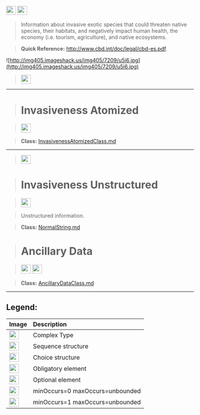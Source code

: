 <img src='http://imageshack.us/a/img16/5397/multipleg.jpg' width='26' height='24' /> <img src='http://img6.imageshack.us/img6/1315/sequencej.jpg' width='26' height='24' />

> Information about invasive exotic species that could threaten native species, their habitats, and negatively impact human health, the economy (i.e. tourism, agriculture), and native ecosystems.

> <b>Quick Reference:</b> http://www.cbd.int/doc/legal/cbd-es.pdf.

![http://img405.imageshack.us/img405/7209/u5i6.jpg](http://img405.imageshack.us/img405/7209/u5i6.jpg)




> <img src='http://img266.imageshack.us/img266/2791/choice.jpg' width='26' height='24' />


---


> # Invasiveness Atomized #

> <img src='http://imageshack.us/a/img16/5397/multipleg.jpg' width='26' height='24' />

> <b>Class:</b> [InvasivenessAtomizedClass.md](../wiki/InvasivenessAtomizedClass.md)


---

> <img src='http://img6.imageshack.us/img6/1315/sequencej.jpg' width='26' height='24' />

> # Invasiveness Unstructured #

> <img src='http://img52.imageshack.us/img52/2777/elementkw.jpg' width='26' height='24' />

> Unstructured information.

> <b>Class:</b> [NormalString.md](../wiki/NormalString.md)

> # Ancillary Data #

> <img src='http://imageshack.us/a/img16/5397/multipleg.jpg' width='26' height='24' /> <img src='http://img19.imageshack.us/img19/4356/infinitol.jpg' width='26' height='24' />

> <b>Class:</b> [AncillaryDataClass.md](../wiki/AncillaryDataClass.md)


---


<h2><b>Legend:</b></h2>

|Image|Description|
|:----|:----------|
|<img src='http://imageshack.us/a/img16/5397/multipleg.jpg' width='26' height='24' />|Complex Type|
|<img src='http://img6.imageshack.us/img6/1315/sequencej.jpg' width='26' height='24' />|Sequence structure|
|<img src='http://img266.imageshack.us/img266/2791/choice.jpg' width='26' height='24' />|Choice structure|
|<img src='http://img52.imageshack.us/img52/2777/elementkw.jpg' width='26' height='24' />|Obligatory element|
|<img src='http://img585.imageshack.us/img585/4808/optional.jpg' width='26' height='24' />|Optional element|
|<img src='http://img19.imageshack.us/img19/4356/infinitol.jpg' width='26' height='24' />|minOccurs=0 maxOccurs=unbounded|
|<img src='http://img198.imageshack.us/img198/6134/unoinfinito.jpg' width='26' height='24' />|minOccurs=1 maxOccurs=unbounded|
